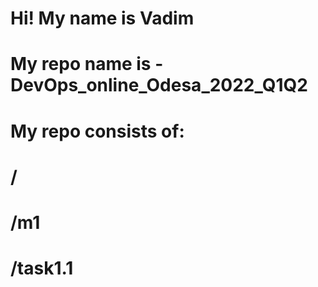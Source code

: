# Hi! My name is Vadim
# My repo name is - DevOps_online_Odesa_2022_Q1Q2
# My repo consists of:
# /
#   /m1
#      /task1.1
